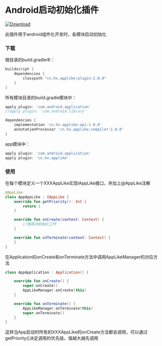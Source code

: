 #  Android启动初始化插件

[ ![Download](https://api.bintray.com/packages/qq549631030/maven/applike-plugin/images/download.svg) ](https://bintray.com/qq549631030/maven/applike-plugin/_latestVersion)

此插件用于android组件化开发时，各模块启动初始化

### 下载

根目录的build.gradle中：
```groovy
buildscript {
    dependencies {
        classpath "cn.hx.applike:plugin:1.0.0"
    }
}
```
所有模块目录的build.gradle模块中：
```groovy
apply plugin: 'com.android.application'
//apply plugin: 'com.android.library'

dependencies {
	implementation 'cn.hx.applike:api:1.0.0'
	annotationProcessor 'cn.hx.applike:compiler:1.0.0'
}
```
app模块中：
```groovy
apply plugin: 'com.android.application'
apply plugin: 'cn.hx.applike'
```

### 使用

在每个模块定义一个XXXAppLike实现IAppLike接口，并加上@AppLike注解

```kotlin
@AppLike
class AppAppLike : IAppLike {
    override fun getPriority(): Int {
        return 1
    }

    override fun onCreate(context: Context) {
        //做启动初始化工作
    }

    override fun onTerminate(context: Context) {
    }
}
```

在Application的onCreate和onTerminate方法中调用AppLikeManager的对应方法

```kotlin
class AppApplication : Application() {

    override fun onCreate() {
        super.onCreate()
        AppLikeManager.onCreate(this)
    }

    override fun onTerminate() {
        AppLikeManager.onTerminate(this)
        super.onTerminate()
    }
}
```

这样当App启动时所有的XXXAppLike的onCreate方法都会调用，可以通过getPriority()决定调用的优先级，值越大越先调用